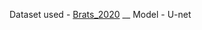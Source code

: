 Dataset used - [Brats_2020](https://www.kaggle.com/datasets/awsaf49/brats20-dataset-training-validation) __
Model - U-net
